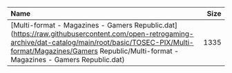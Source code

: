 |Name|Size|
|:---|---:|
|[Multi-format - Magazines - Gamers Republic.dat](https://raw.githubusercontent.com/open-retrogaming-archive/dat-catalog/main/root/basic/TOSEC-PIX/Multi-format/Magazines/Gamers Republic/Multi-format - Magazines - Gamers Republic.dat)|1335|
